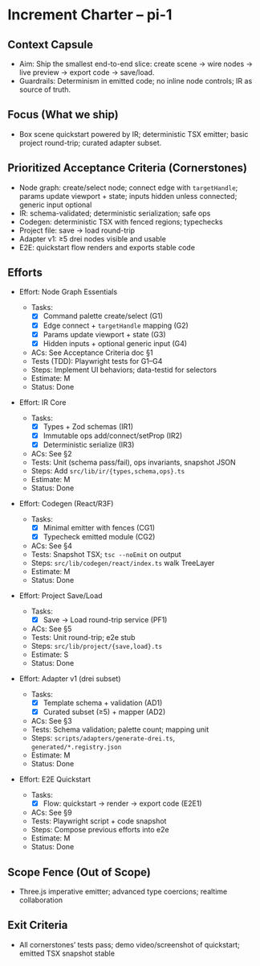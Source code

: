 # Increment Charter – pi-1

## Context Capsule

- Aim: Ship the smallest end-to-end slice: create scene → wire nodes → live preview → export code → save/load.
- Guardrails: Determinism in emitted code; no inline node controls; IR as source of truth.

## Focus (What we ship)

- Box scene quickstart powered by IR; deterministic TSX emitter; basic project round-trip; curated adapter subset.

## Prioritized Acceptance Criteria (Cornerstones)

- Node graph: create/select node; connect edge with `targetHandle`; params update viewport + state; inputs hidden unless connected; generic input optional
- IR: schema-validated; deterministic serialization; safe ops
- Codegen: deterministic TSX with fenced regions; typechecks
- Project file: save → load round-trip
- Adapter v1: ≥5 drei nodes visible and usable
- E2E: quickstart flow renders and exports stable code

## Efforts

- Effort: Node Graph Essentials

  - Tasks:
    - [x] Command palette create/select (G1)
    - [x] Edge connect + `targetHandle` mapping (G2)
    - [x] Params update viewport + state (G3)
    - [x] Hidden inputs + optional generic input (G4)
  - ACs: See Acceptance Criteria doc §1
  - Tests (TDD): Playwright tests for G1–G4
  - Steps: Implement UI behaviors; data-testid for selectors
  - Estimate: M
  - Status: Done

- Effort: IR Core

  - Tasks:
    - [x] Types + Zod schemas (IR1)
    - [x] Immutable ops add/connect/setProp (IR2)
    - [x] Deterministic serialize (IR3)
  - ACs: See §2
  - Tests: Unit (schema pass/fail), ops invariants, snapshot JSON
  - Steps: Add `src/lib/ir/{types,schema,ops}.ts`
  - Estimate: M
  - Status: Done

- Effort: Codegen (React/R3F)

  - Tasks:
    - [x] Minimal emitter with fences (CG1)
    - [x] Typecheck emitted module (CG2)
  - ACs: See §4
  - Tests: Snapshot TSX; `tsc --noEmit` on output
  - Steps: `src/lib/codegen/react/index.ts` walk TreeLayer
  - Estimate: M
  - Status: Done

- Effort: Project Save/Load

  - Tasks:
    - [x] Save → Load round-trip service (PF1)
  - ACs: See §5
  - Tests: Unit round-trip; e2e stub
  - Steps: `src/lib/project/{save,load}.ts`
  - Estimate: S
  - Status: Done

- Effort: Adapter v1 (drei subset)

  - Tasks:
    - [x] Template schema + validation (AD1)
    - [x] Curated subset (≥5) + mapper (AD2)
  - ACs: See §3
  - Tests: Schema validation; palette count; mapping unit
  - Steps: `scripts/adapters/generate-drei.ts`, `generated/*.registry.json`
  - Estimate: M
  - Status: Done

- Effort: E2E Quickstart
  - Tasks:
    - [x] Flow: quickstart → render → export code (E2E1)
  - ACs: See §9
  - Tests: Playwright script + code snapshot
  - Steps: Compose previous efforts into e2e
  - Estimate: M
  - Status: Done

## Scope Fence (Out of Scope)

- Three.js imperative emitter; advanced type coercions; realtime collaboration

## Exit Criteria

- All cornerstones’ tests pass; demo video/screenshot of quickstart; emitted TSX snapshot stable
